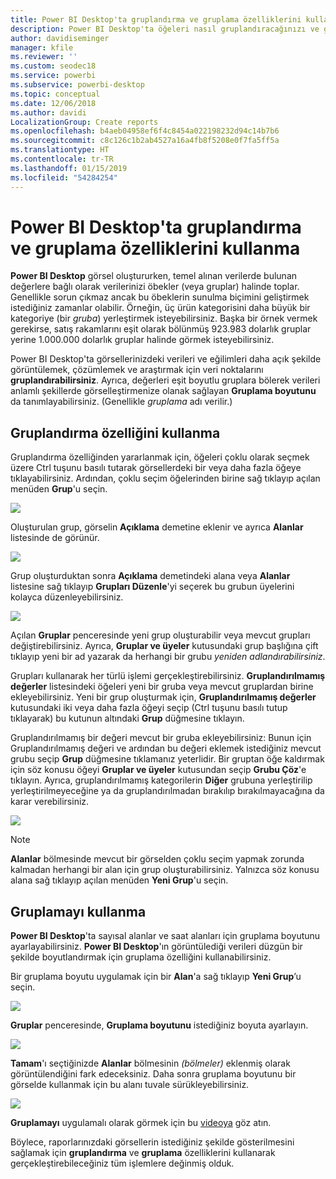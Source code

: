 ```yaml
---
title: Power BI Desktop'ta gruplandırma ve gruplama özelliklerini kullanma
description: Power BI Desktop'ta öğeleri nasıl gruplandıracağınızı ve gruplayacağınızı öğrenin
author: davidiseminger
manager: kfile
ms.reviewer: ''
ms.custom: seodec18
ms.service: powerbi
ms.subservice: powerbi-desktop
ms.topic: conceptual
ms.date: 12/06/2018
ms.author: davidi
LocalizationGroup: Create reports
ms.openlocfilehash: b4aeb04958ef6f4c8454a022198232d94c14b7b6
ms.sourcegitcommit: c8c126c1b2ab4527a16a4fb8f5208e0f7fa5ff5a
ms.translationtype: HT
ms.contentlocale: tr-TR
ms.lasthandoff: 01/15/2019
ms.locfileid: "54284254"
---
```

# <a name="use-grouping-and-binning-in-power-bi-desktop"></a>Power BI Desktop'ta gruplandırma ve gruplama özelliklerini kullanma
**Power BI Desktop** görsel oluştururken, temel alınan verilerde bulunan değerlere bağlı olarak verilerinizi öbekler (veya gruplar) halinde toplar. Genellikle sorun çıkmaz ancak bu öbeklerin sunulma biçimini geliştirmek istediğiniz zamanlar olabilir. Örneğin, üç ürün kategorisini daha büyük bir kategoriye (bir *gruba*) yerleştirmek isteyebilirsiniz. Başka bir örnek vermek gerekirse, satış rakamlarını eşit olarak bölünmüş 923.983 dolarlık gruplar yerine 1.000.000 dolarlık gruplar halinde görmek isteyebilirsiniz.

Power BI Desktop'ta görsellerinizdeki verileri ve eğilimleri daha açık şekilde görüntülemek, çözümlemek ve araştırmak için veri noktalarını **gruplandırabilirsiniz**. Ayrıca, değerleri eşit boyutlu gruplara bölerek verileri anlamlı şekillerde görselleştirmenize olanak sağlayan **Gruplama boyutunu** da tanımlayabilirsiniz. (Genellikle *gruplama* adı verilir.)

## <a name="using-grouping"></a>Gruplandırma özelliğini kullanma
Gruplandırma özelliğinden yararlanmak için, öğeleri çoklu olarak seçmek üzere Ctrl tuşunu basılı tutarak görsellerdeki bir veya daha fazla öğeye tıklayabilirsiniz. Ardından, çoklu seçim öğelerinden birine sağ tıklayıp açılan menüden **Grup**'u seçin.

![](media/desktop-grouping-and-binning/grouping-binning_1.png)

Oluşturulan grup, görselin **Açıklama** demetine eklenir ve ayrıca **Alanlar** listesinde de görünür.

![](media/desktop-grouping-and-binning/grouping-binning_2.png)

Grup oluşturduktan sonra **Açıklama** demetindeki alana veya **Alanlar** listesine sağ tıklayıp **Grupları Düzenle**'yi seçerek bu grubun üyelerini kolayca düzenleyebilirsiniz.

![](media/desktop-grouping-and-binning/grouping-binning_3.png)

Açılan **Gruplar** penceresinde yeni grup oluşturabilir veya mevcut grupları değiştirebilirsiniz. Ayrıca, **Gruplar ve üyeler** kutusundaki grup başlığına çift tıklayıp yeni bir ad yazarak da herhangi bir grubu *yeniden adlandırabilirsiniz*.

Grupları kullanarak her türlü işlemi gerçekleştirebilirsiniz. **Gruplandırılmamış değerler** listesindeki öğeleri yeni bir gruba veya mevcut gruplardan birine ekleyebilirsiniz. Yeni bir grup oluşturmak için, **Gruplandırılmamış değerler** kutusundaki iki veya daha fazla öğeyi seçip (Ctrl tuşunu basılı tutup tıklayarak) bu kutunun altındaki **Grup** düğmesine tıklayın.

Gruplandırılmamış bir değeri mevcut bir gruba ekleyebilirsiniz: Bunun için Gruplandırılmamış değeri ve ardından bu değeri eklemek istediğiniz mevcut grubu seçip **Grup** düğmesine tıklamanız yeterlidir. Bir gruptan öğe kaldırmak için söz konusu öğeyi **Gruplar ve üyeler** kutusundan seçip **Grubu Çöz**'e tıklayın. Ayrıca, gruplandırılmamış kategorilerin **Diğer** grubuna yerleştirilip yerleştirilmeyeceğine ya da gruplandırılmadan bırakılıp bırakılmayacağına da karar verebilirsiniz.

![](media/desktop-grouping-and-binning/grouping-binning_4.png)

> [!NOTE]
> **Alanlar** bölmesinde mevcut bir görselden çoklu seçim yapmak zorunda kalmadan herhangi bir alan için grup oluşturabilirsiniz. Yalnızca söz konusu alana sağ tıklayıp açılan menüden **Yeni Grup**'u seçin.

## <a name="using-binning"></a>Gruplamayı kullanma
**Power BI Desktop**'ta sayısal alanlar ve saat alanları için gruplama boyutunu ayarlayabilirsiniz. **Power BI Desktop**'ın görüntülediği verileri düzgün bir şekilde boyutlandırmak için gruplama özelliğini kullanabilirsiniz.

Bir gruplama boyutu uygulamak için bir **Alan**'a sağ tıklayıp **Yeni Grup**’u seçin.

![](media/desktop-grouping-and-binning/grouping-binning_5.png)

**Gruplar** penceresinde, **Gruplama boyutunu** istediğiniz boyuta ayarlayın.

![](media/desktop-grouping-and-binning/grouping-binning_6.png)

**Tamam**'ı seçtiğinizde **Alanlar** bölmesinin *(bölmeler)* eklenmiş olarak görüntülendiğini fark edeceksiniz. Daha sonra gruplama boyutunu bir görselde kullanmak için bu alanı tuvale sürükleyebilirsiniz.

![](media/desktop-grouping-and-binning/grouping-binning_7.png)

**Gruplamayı** uygulamalı olarak görmek için bu [videoya](https://www.youtube.com/watch?v=BRvdZSfO0DY) göz atın.

Böylece, raporlarınızdaki görsellerin istediğiniz şekilde gösterilmesini sağlamak için **gruplandırma** ve **gruplama** özelliklerini kullanarak gerçekleştirebileceğiniz tüm işlemlere değinmiş olduk.

